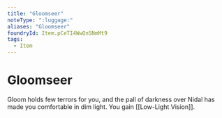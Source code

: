 ```yaml
---
title: "Gloomseer"
noteType: ":luggage:"
aliases: "Gloomseer"
foundryId: Item.pCeTI4WwQn5NmMt9
tags:
  - Item
---
```


# Gloomseer

Gloom holds few terrors for you, and the pall of darkness over Nidal has made you comfortable in dim light. You gain [[Low-Light Vision]].
